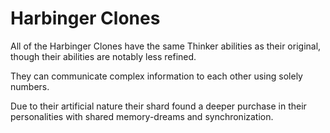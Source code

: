 # Harbinger Clones
All of the Harbinger Clones have the same Thinker abilities as their original, though their abilities are notably less refined.

They can communicate complex information to each other using solely numbers.

Due to their artificial nature their shard found a deeper purchase in their personalities with shared memory-dreams and synchronization.
